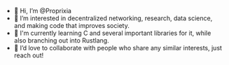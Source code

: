 - 👋 Hi, I’m @Proprixia
- 👀 I’m interested in decentralized networking, research, data science, and making code that improves society.
- 🌱 I'm currently learning C and several important libraries for it, while also branching out into Rustlang.
- 💞️ I’d love to collaborate with people who share any similar interests, just reach out!

<!---
Proprixia/Proprixia is a ✨ special ✨ repository because its `README.md` (this file) appears on your GitHub profile.
You can click the Preview link to take a look at your changes.
--->
